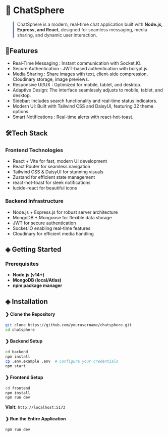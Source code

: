 # 💬 ChatSphere

<blockquote style="border-left: 4px solid #4A90E2; padding-left: 10px; color: #333;">
ChatSphere is a modern, real-time chat application built with <strong>Node.js, Express, and React</strong>, designed for seamless messaging, media sharing, and dynamic user interaction.
</blockquote>



## 🚀Features

-  Real-Time Messaging : Instant communication with Socket.IO.
-  Secure Authentication : JWT-based authentication with bcrypt.js.
-  Media Sharing : Share images with text, client-side compression, Cloudinary storage, image previews.
-  Responsive UI/UX : Optimized for mobile, tablet, and desktop.
-  Adaptive Design: The interface seamlessly adjusts to mobile, tablet, and desktop.
- Sidebar: Includes search functionality and real-time status indicators.
- Modern UI: Built with Tailwind CSS and DaisyUI, featuring 32 theme options.
-  Smart Notifications : Real-time alerts with react-hot-toast.



## 🛠Tech Stack

### Frontend Technologies
- React + Vite for fast, modern UI development
- React Router for seamless navigation
- Tailwind CSS & DaisyUI for stunning visuals
- Zustand for efficient state management
- react-hot-toast for sleek notifications
- lucide-react for beautiful icons

### Backend Infrastructure
- Node.js + Express.js for robust server architecture
- MongoDB + Mongoose for flexible data storage
- JWT for secure authentication
- Socket.IO enabling real-time features
- Cloudinary for efficient media handling



## ◈ Getting Started

###  Prerequisites
- **Node.js (v14+)**
- **MongoDB (local/Atlas)**
- **npm package manager**

## ◈ Installation


#### ❯   Clone the Repository
```bash
git clone https://github.com/yourusername/chatsphere.git
cd chatsphere
```

#### ❯   Backend Setup
```bash
cd backend
npm install
cp .env.example .env  # Configure your credentials
npm start
```

#### ❯   Frontend Setup
```bash
cd frontend
npm install
npm run dev
```

**Visit:** `http://localhost:5173`

#### ❯  Run the Entire Application
```bash
npm run dev
```


